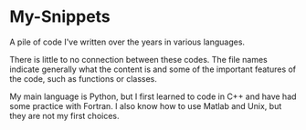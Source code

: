 # My-Snippets
A pile of code I've written over the years in various languages.

There is little to no connection between these codes.
The file names indicate generally what the content is and some of the important features of the code, such as functions or classes.

My main language is Python, but I first learned to code in C++ and have had some practice with Fortran.
I also know how to use Matlab and Unix, but they are not my first choices.
